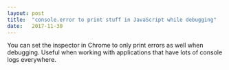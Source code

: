 ```yaml
---
layout: post
title:  "console.error to print stuff in JavaScript while debugging"
date:   2017-11-30
---
```


You can set the inspector in Chrome to only print errors as well when debugging.
Useful when working with applications that have lots of console logs everywhere.

